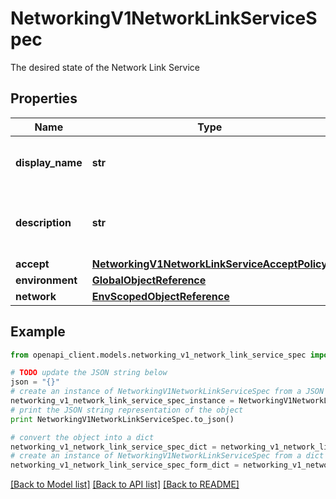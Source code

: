 # NetworkingV1NetworkLinkServiceSpec

The desired state of the Network Link Service

## Properties
Name | Type | Description | Notes
------------ | ------------- | ------------- | -------------
**display_name** | **str** | The name of the network link service | [optional] 
**description** | **str** | The description of the network link service | [optional] 
**accept** | [**NetworkingV1NetworkLinkServiceAcceptPolicy**](NetworkingV1NetworkLinkServiceAcceptPolicy.md) |  | [optional] 
**environment** | [**GlobalObjectReference**](GlobalObjectReference.md) |  | [optional] 
**network** | [**EnvScopedObjectReference**](EnvScopedObjectReference.md) |  | [optional] 

## Example

```python
from openapi_client.models.networking_v1_network_link_service_spec import NetworkingV1NetworkLinkServiceSpec

# TODO update the JSON string below
json = "{}"
# create an instance of NetworkingV1NetworkLinkServiceSpec from a JSON string
networking_v1_network_link_service_spec_instance = NetworkingV1NetworkLinkServiceSpec.from_json(json)
# print the JSON string representation of the object
print NetworkingV1NetworkLinkServiceSpec.to_json()

# convert the object into a dict
networking_v1_network_link_service_spec_dict = networking_v1_network_link_service_spec_instance.to_dict()
# create an instance of NetworkingV1NetworkLinkServiceSpec from a dict
networking_v1_network_link_service_spec_form_dict = networking_v1_network_link_service_spec.from_dict(networking_v1_network_link_service_spec_dict)
```
[[Back to Model list]](../ccloud/README.md#documentation-for-models) [[Back to API list]](../ccloud/README.md#documentation-for-api-endpoints) [[Back to README]](../ccloud/README.md)



